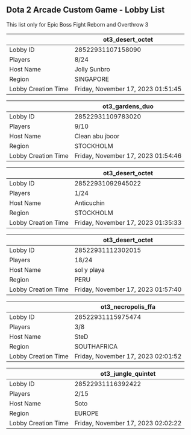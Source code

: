 ## Dota 2 Arcade Custom Game - Lobby List

This list only for Epic Boss Fight Reborn and Overthrow 3

|  | ot3_desert_octet |
| ------ | ------ |
| Lobby ID | 28522931107158090 |
| Players | 8/24 |
| Host Name | Jolly Sunbro |
| Region | SINGAPORE |
| Lobby Creation Time | Friday, November 17, 2023 01:51:45 |


|  | ot3_gardens_duo |
| ------ | ------ |
| Lobby ID | 28522931109783020 |
| Players | 9/10 |
| Host Name | Clean abu jboor |
| Region | STOCKHOLM |
| Lobby Creation Time | Friday, November 17, 2023 01:54:46 |


|  | ot3_desert_octet |
| ------ | ------ |
| Lobby ID | 28522931092945022 |
| Players | 1/24 |
| Host Name | Anticuchin |
| Region | STOCKHOLM |
| Lobby Creation Time | Friday, November 17, 2023 01:35:33 |


|  | ot3_desert_octet |
| ------ | ------ |
| Lobby ID | 28522931112302015 |
| Players | 18/24 |
| Host Name | sol y playa |
| Region | PERU |
| Lobby Creation Time | Friday, November 17, 2023 01:57:40 |


|  | ot3_necropolis_ffa |
| ------ | ------ |
| Lobby ID | 28522931115975474 |
| Players | 3/8 |
| Host Name | SteD |
| Region | SOUTHAFRICA |
| Lobby Creation Time | Friday, November 17, 2023 02:01:52 |


|  | ot3_jungle_quintet |
| ------ | ------ |
| Lobby ID | 28522931116392422 |
| Players | 2/15 |
| Host Name | Soto |
| Region | EUROPE |
| Lobby Creation Time | Friday, November 17, 2023 02:02:22 |


